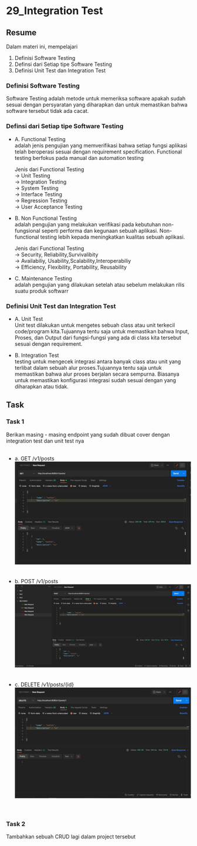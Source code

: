 # 29_Integration Test

## Resume

Dalam materi ini, mempelajari <br />

1. Definisi Software Testing <br />
2. Definsi dari Setiap tipe Software Testing <br />
3. Definisi Unit Test dan Integration Test <br />

### Definisi Software Testing

Software Testing adalah metode untuk memeriksa software apakah sudah sesuai dengan persyaratan yang diharapkan dan untuk memastikan bahwa software tersebut tidak ada cacat.

### Definsi dari Setiap tipe Software Testing

- A. Functional Testing <br />
  adalah jenis pengujian yang memverifikasi bahwa setiap fungsi aplikasi telah beroperasi sesuai dengan requirement specification. Functional testing berfokus pada manual dan automation testing<br />

  Jenis dari Functional Testing <br />
  -> Unit Testing<br />
  -> Integration Testing<br />
  -> System Testing<br />
  -> Interface Testing<br />
  -> Regression Testing<br />
  -> User Acceptance Testing<br />

- B. Non Functional Testing <br />
  adalah pengujian yang melakukan verifikasi pada kebutuhan non-fungsional seperti performa dan kegunaan sebuah aplikasi. Non-functional testing lebih kepada meningkatkan kualitas sebuah aplikasi.<br />

  Jenis dari Functional Testing <br />
  -> Security, Reliability,Survivalibity<br />
  -> Availabiliy, Usability,Scalability,Interoperabiliy<br />
  -> Efficiency, Flexibility, Portability, Reusability<br />

- C. Maintenance Testing <br />
  adalah pengujian yang dilakukan setelah atau sebelum melakukan rilis suatu produk softwarr<br />

### Definisi Unit Test dan Integration Test

- A. Unit Test <br />
  Unit test dilakukan untuk mengetes sebuah class atau unit terkecil code/program kita.Tujuannya tentu saja untuk memastikan bahwa Input, Proses, dan Output dari fungsi-fungsi yang ada di class kita tersebut sesuai dengan requirement.<br />

- B. Integration Test <br />
  testing untuk mengecek integrasi antara banyak class atau unit yang terlibat dalam sebuah alur proses.Tujuannya tentu saja untuk memastikan bahwa alur proses berjalan secara sempurna. Biasanya untuk memastikan konfigurasi integrasi sudah sesuai dengan yang diharapkan atau tidak.<br />

## Task

### Task 1

Berikan masing - masing endpoint yang sudah dibuat cover dengan integration test dan unit test nya<br /><br />

- a. GET /v1/posts <br />
  ![CODE-JSON-NO-2](<https://github.com/hafidzencis/java_muhammad-hafidz-febriansyah/blob/master/22_Getting%20Started%20REST%20Spring%20Boot%20(MVC)/screenshot/GET.JPG>)<br /><br/><br />
- b. POST /v1/posts <br />
  ![CODE-JSON-NO-2](<https://github.com/hafidzencis/java_muhammad-hafidz-febriansyah/blob/master/22_Getting%20Started%20REST%20Spring%20Boot%20(MVC)/screenshot/POST.JPG>)<br /><br/><br />
- c. DELETE /v1/posts/{id} <br />
  ![CODE-JSON-NO-2](<https://github.com/hafidzencis/java_muhammad-hafidz-febriansyah/blob/master/22_Getting%20Started%20REST%20Spring%20Boot%20(MVC)/screenshot/DELETE.JPG>)<br /><br/><br />

### Task 2

Tambahkan sebuah CRUD lagi dalam project tersebut <br /><br />
